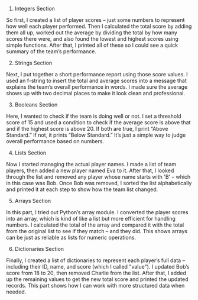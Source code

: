 1. Integers Section

So first, I created a list of player scores – just some numbers to represent how well each player performed. Then I calculated the total score by adding them all up, worked out the average by dividing the total by how many scores there were, and also found the lowest and highest scores using simple functions. After that, I printed all of these so I could see a quick summary of the team’s performance.

2. Strings Section

Next, I put together a short performance report using those score values. I used an f-string to insert the total and average scores into a message that explains the team’s overall performance in words. I made sure the average shows up with two decimal places to make it look clean and professional.

3. Booleans Section

Here, I wanted to check if the team is doing well or not. I set a threshold score of 15 and used a condition to check if the average score is above that and if the highest score is above 20. If both are true, I print “Above Standard.” If not, it prints “Below Standard.” It’s just a simple way to judge overall performance based on numbers.

4. Lists Section

Now I started managing the actual player names. I made a list of team players, then added a new player named Eva to it. After that, I looked through the list and removed any player whose name starts with 'B' – which in this case was Bob. Once Bob was removed, I sorted the list alphabetically and printed it at each step to show how the team list changed.

5. Arrays Section

In this part, I tried out Python’s array module. I converted the player scores into an array, which is kind of like a list but more efficient for handling numbers. I calculated the total of the array and compared it with the total from the original list to see if they match – and they did. This shows arrays can be just as reliable as lists for numeric operations.

6. Dictionaries Section

Finally, I created a list of dictionaries to represent each player’s full data – including their ID, name, and score (which I called "value"). I updated Bob’s score from 18 to 20, then removed Charlie from the list. After that, I added up the remaining values to get the new total score and printed the updated records. This part shows how I can work with more structured data when needed.
